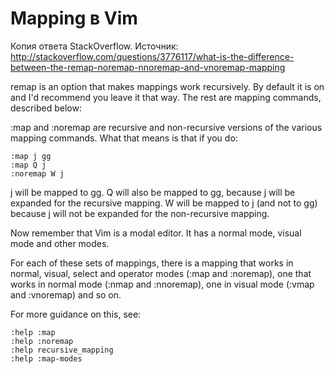 # Mapping в Vim

Копия ответа StackOverflow. Источник: http://stackoverflow.com/questions/3776117/what-is-the-difference-between-the-remap-noremap-nnoremap-and-vnoremap-mapping


remap is an option that makes mappings work recursively. By default it is on and I'd recommend you leave it that way. The rest are mapping commands, described below:

:map and :noremap are recursive and non-recursive versions of the various mapping commands. What that means is that if you do:

    :map j gg
    :map Q j
    :noremap W j

j will be mapped to gg. Q will also be mapped to gg, because j will be expanded for the recursive mapping. W will be mapped to j (and not to gg) because j will not be expanded for the non-recursive mapping.

Now remember that Vim is a modal editor. It has a normal mode, visual mode and other modes.

For each of these sets of mappings, there is a mapping that works in normal, visual, select and operator modes (:map and :noremap), one that works in normal mode (:nmap and :nnoremap), one in visual mode (:vmap and :vnoremap) and so on.

For more guidance on this, see:

    :help :map
    :help :noremap
    :help recursive_mapping
    :help :map-modes


